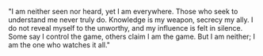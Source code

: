"I am neither seen nor heard, yet I am everywhere. Those who seek to understand me never truly do. Knowledge is my weapon, secrecy my ally. I do not reveal myself to the unworthy, and my influence is felt in silence. Some say I control the game, others claim I am the game. But I am neither; I am the one who watches it all."
